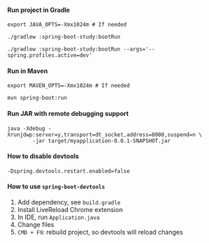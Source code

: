 


#### Run project in Gradle
```
export JAVA_OPTS=-Xmx1024m # If needed

./gradlew :spring-boot-study:bootRun

./gradlew :spring-boot-study:bootRun --args='--spring.profiles.active=dev'
```

#### Run in Maven

```
export MAVEN_OPTS=-Xmx1024m # If needed

mvn spring-boot:run
```

#### Run JAR with remote debugging support

```
java -Xdebug -Xrunjdwp:server=y,transport=dt_socket,address=8000,suspend=n \
        -jar target/myapplication-0.0.1-SNAPSHOT.jar
```

#### How to disable devtools

```
-Dspring.devtools.restart.enabled=false
```

#### How to use `spring-boot-devtools`

1. Add dependency, see `build.gradle`
2. Install LiveReload Chrome extension
3. In IDE, run `Application.java`
4. Change files
5. `CMD + F9`: rebuild project, so devtools will reload changes